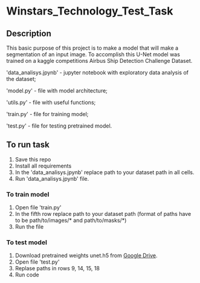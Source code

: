 # Winstars_Technology_Test_Task
## Description
This basic purpose of this project is to make a model that will make a segmentation of an input image. To accomplish this U-Net model was trained on a kaggle competitions Airbus Ship Detection Challenge Dataset. 

'data_analisys.jpynb' - jupyter notebook with exploratory data analysis of the dataset;

'model.py' - file with model architecture;

'utils.py' - file with useful functions;

'train.py' - file for training model;

'test.py' - file for testing pretrained model.

## To run task
  1. Save this repo
  2. Install all requirements
  3. In the 'data_analisys.jpynb' replace path to your dataset path in all cells.
  4. Run 'data_analisys.jpynb' file.
### To train model
  1. Open file 'train.py'
  2. In the fifth row replace path to your dataset path (format of paths have to be path/to/images/* and path/to/masks/*)
  3. Run the file
### To test model
  1. Download pretrained weights unet.h5 from [Google Drive](https://drive.google.com/file/d/1ype6ymUbecO5uaZnOw3683sO5neKXevH/view?usp=sharing).
  2. Open file 'test.py'
  3. Replase paths in rows 9, 14, 15, 18
  4. Run code
